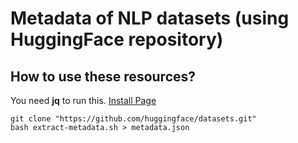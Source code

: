 Metadata of NLP datasets (using HuggingFace repository)
=======================================================

How to use these resources?
---------------------------

You need **jq** to run this. [Install Page](https://stedolan.github.io/jq/download/)

```
git clone "https://github.com/huggingface/datasets.git"
bash extract-metadata.sh > metadata.json
```

